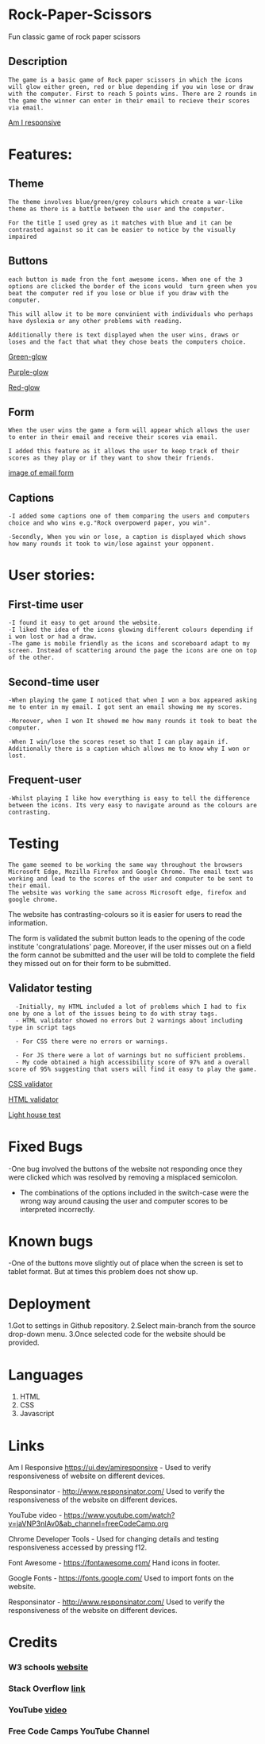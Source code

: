 # Rock-Paper-Scissors
Fun classic game of rock paper scissors
## Description
    The game is a basic game of Rock paper scissors in which the icons will glow either green, red or blue depending if you win lose or draw with the computer. First to reach 5 points wins. There are 2 rounds in the game the winner can enter in their email to recieve their scores via email. 

 [Am I responsive](https://ui.dev/amiresponsive?url=https://salms358.github.io/Rock-Paper-Scissors/)
 # Features:
 ## Theme
 
    The theme involves blue/green/grey colours which create a war-like theme as there is a battle between the user and the computer. 
    
    For the title I used grey as it matches with blue and it can be contrasted against so it can be easier to notice by the visually impaired


## Buttons
    each button is made fron the font awesome icons. When one of the 3 options are clicked the border of the icons would  turn green when you beat the computer red if you lose or blue if you draw with the computer. 
    
    This will allow it to be more convinient with individuals who perhaps have dyslexia or any other problems with reading. 
    
    Additionally there is text displayed when the user wins, draws or loses and the fact that what they chose beats the computers choice.
  [Green-glow](https://mail.google.com/mail/u/0?ui=2&ik=318e7d6810&attid=0.1&permmsgid=msg-f:1760096400850960798&th=186d1e59e72a419e&view=att&disp=safe)

  [Purple-glow](https://mail.google.com/mail/u/0?ui=2&ik=318e7d6810&attid=0.1&permmsgid=msg-f:1760096574353890183&th=186d1e824cbedb87&view=att&disp=safe)

  [Red-glow](https://mail.google.com/mail/u/0?ui=2&ik=318e7d6810&attid=0.1&permmsgid=msg-f:1760096668110708688&th=186d1e9821165fd0&view=att&disp=safe)
## Form
    When the user wins the game a form will appear which allows the user to enter in their email and receive their scores via email. 
    
    I added this feature as it allows the user to keep track of their scores as they play or if they want to show their friends. 
  [image of email form](https://mail.google.com/mail/u/0?ui=2&ik=318e7d6810&attid=0.1&permmsgid=msg-f:1760095816233851336&th=186d1dd1c94519c8&view=att&disp=safe)
  
## Captions
    -I added some captions one of them comparing the users and computers choice and who wins e.g."Rock overpowerd paper, you win". 

    -Secondly, When you win or lose, a caption is displayed which shows how many rounds it took to win/lose against your opponent.
  # User stories:
  ## First-time user
    -I found it easy to get around the website.
    -I liked the idea of the icons glowing different colours depending if i won lost or had a draw.
    -The game is mobile friendly as the icons and scoreboard adapt to my screen. Instead of scattering around the page the icons are one on top of the other.

  ## Second-time user
    -When playing the game I noticed that when I won a box appeared asking me to enter in my email. I got sent an email showing me my scores.

    -Moreover, when I won It showed me how many rounds it took to beat the computer.

    -When I win/lose the scores reset so that I can play again if. Additionally there is a caption which allows me to know why I won or lost.


  ## Frequent-user
    -Whilst playing I like how everything is easy to tell the difference between the icons. Its very easy to navigate around as the colours are contrasting.

  # Testing
    The game seemed to be working the same way throughout the browsers Microsoft Edge, Mozilla Firefox and Google Chrome. The email text was working and lead to the scores of the user and computer to be sent to their email.
    The website was working the same across Microsoft edge, firefox and google chrome.

The website has contrasting-colours so it is easier for users to read the information.

The form is validated the submit button leads to the opening of the code institute 'congratulations' page. Moreover, if the user misses out on a field the form cannot be submitted and the user will be told to complete the field they missed out on for their form to be submitted.


  ## Validator testing
      -Initially, my HTML included a lot of problems which I had to fix one by one a lot of the issues being to do with stray tags.
      - HTML validator showed no errors but 2 warnings about including type in script tags 

      - For CSS there were no errors or warnings.

      - For JS there were a lot of warnings but no sufficient problems.
      - My code obtained a high accessibility score of 97% and a overall score of 95% suggesting that users will find it easy to play the game.
  [CSS validator](http://jigsaw.w3.org/css-validator/validator?lang=en&profile=css3svg&uri=https%3A%2F%2Fsalms358.github.io%2FRock-Paper-Scissors%2F&usermedium=all&vextwarning=&warning=1)

  [HTML validator](https://validator.w3.org/nu/?doc=https%3A%2F%2Fsalms358.github.io%2FRock-Paper-Scissors%2F)

[Light house test](https://lighthouse-metrics.com/lighthouse/checks/280bdd1f-c65d-4e32-a48e-6eed5c1d5cae)

# Fixed Bugs
-One bug involved the buttons of the website not responding once they were clicked which was resolved by removing a misplaced semicolon.
- The combinations of the options included in the switch-case were the wrong way around causing the user and computer scores to be interpreted incorrectly.
# Known bugs
-One of the buttons  move slightly out of place when the screen is set to tablet format. But at times this problem does not show up.
# Deployment 
1.Got to settings in Github repository.
2.Select main-branch from the source drop-down menu.
3.Once selected code for the website should be provided.
# Languages
1. HTML
2. CSS 
3. Javascript
# Links
Am I Responsive https://ui.dev/amiresponsive - Used to verify responsiveness of website on different devices.

Responsinator - http://www.responsinator.com/ Used to verify the responsiveness of the website on different devices.

YouTube video - https://www.youtube.com/watch?v=jaVNP3nIAv0&ab_channel=freeCodeCamp.org

Chrome Developer Tools - Used for changing details and testing responsiveness accessed by pressing f12.

Font Awesome - https://fontawesome.com/ Hand icons in footer.

Google Fonts - https://fonts.google.com/ Used to import fonts on the website.

Responsinator - http://www.responsinator.com/ Used to verify the responsiveness of the website on different devices.
# Credits
 ### W3 schools [website](https://www.w3schools.com/)
 ### Stack Overflow [link](https://stackoverflow.com/)
 ### YouTube [video](https://www.youtube.com/watch?v=jaVNP3nIAv0&ab_channel=freeCodeCamp.org)
 ### Free Code Camps YouTube Channel